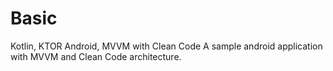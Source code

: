 # Basic
Kotlin, KTOR
Android, MVVM with Clean Code
A sample android application with MVVM and Clean Code architecture.
